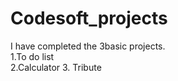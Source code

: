 # Codesoft_projects
I have completed the 3basic projects.   
1.To do list    
2.Calculator
3. Tribute

